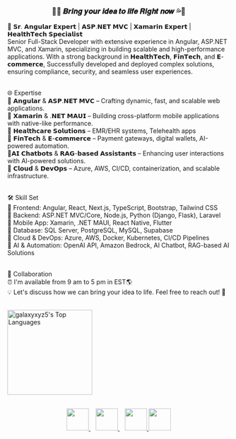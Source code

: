 <!--
**galaxy51959/galaxy51959** is a ✨ _special_ ✨ repository because its `README.md` (this file) appears on your GitHub profile.

Here are some ideas to get you started:

- 🔭 I’m currently working on ...
- 🌱 I’m currently learning ...
- 👯 I’m looking to collaborate on ...
- 🤔 I’m looking for help with ...
- 💬 Ask me about ...
- 📫 How to reach me: ...
- 😄 Pronouns: ...
- ⚡ Fun fact: ...
-->
<h3 align="center">
  🚀💦 𝑩𝒓𝒊𝒏𝒈 𝒚𝒐𝒖𝒓 𝒊𝒅𝒆𝒂 𝒕𝒐 𝒍𝒊𝒇𝒆 𝑹𝒊𝒈𝒉𝒕 𝒏𝒐𝒘 💦🚀
</h3>

<p>
  👋 𝗦𝗿. 𝗔𝗻𝗴𝘂𝗹𝗮𝗿 𝗘𝘅𝗽𝗲𝗿𝘁 | 𝗔𝗦𝗣.𝗡𝗘𝗧 𝗠𝗩𝗖 | 𝗫𝗮𝗺𝗮𝗿𝗶𝗻 𝗘𝘅𝗽𝗲𝗿𝘁 | 𝗛𝗲𝗮𝗹𝘁𝗵𝗧𝗲𝗰𝗵 𝗦𝗽𝗲𝗰𝗶𝗮𝗹𝗶𝘀𝘁 <br />
  Senior Full-Stack Developer with extensive experience in Angular, ASP.NET MVC, and Xamarin, specializing in building scalable and high-performance applications. With a strong background in 𝗛𝗲𝗮𝗹𝘁𝗵𝗧𝗲𝗰𝗵, 𝗙𝗶𝗻𝗧𝗲𝗰𝗵, and 𝗘-𝗰𝗼𝗺𝗺𝗲𝗿𝗰𝗲, Successfully developed and deployed complex solutions, ensuring compliance, security, and seamless user experiences. <br /> <br />
  
  🌐 Expertise <br />
  🥇 𝗔𝗻𝗴𝘂𝗹𝗮𝗿 & 𝗔𝗦𝗣.𝗡𝗘𝗧 𝗠𝗩𝗖 – Crafting dynamic, fast, and scalable web applications. <br />
  🥇 𝗫𝗮𝗺𝗮𝗿𝗶𝗻 & .𝗡𝗘𝗧 𝗠𝗔𝗨𝗜 – Building cross-platform mobile applications with native-like performance. <br />
  🥇 𝗛𝗲𝗮𝗹𝘁𝗵𝗰𝗮𝗿𝗲 𝗦𝗼𝗹𝘂𝘁𝗶𝗼𝗻𝘀 – EMR/EHR systems, Telehealth apps <br />
  🥈 𝗙𝗶𝗻𝗧𝗲𝗰𝗵 & 𝗘-𝗰𝗼𝗺𝗺𝗲𝗿𝗰𝗲 – Payment gateways, digital wallets, AI-powered automation. <br />
  🥈𝗔𝗜 𝗖𝗵𝗮𝘁𝗯𝗼𝘁𝘀 & 𝗥𝗔𝗚-𝗯𝗮𝘀𝗲𝗱 𝗔𝘀𝘀𝗶𝘀𝘁𝗮𝗻𝘁𝘀 – Enhancing user interactions with AI-powered solutions. <br />
  🥇 𝗖𝗹𝗼𝘂𝗱 & 𝗗𝗲𝘃𝗢𝗽𝘀 – Azure, AWS, CI/CD, containerization, and scalable infrastructure. <br /> <br />
  
  🛠 Skill Set <br />
  📍 Frontend: Angular, React, Next.js, TypeScript, Bootstrap, Tailwind CSS <br />
  📍 Backend: ASP.NET MVC/Core, Node.js, Python (Django, Flask), Laravel <br />
  📍 Mobile App: Xamarin, .NET MAUI, React Native, Flutter <br />
  📍 Database: SQL Server, PostgreSQL, MySQL, Supabase <br />
  📍 Cloud & DevOps: Azure, AWS, Docker, Kubernetes, CI/CD Pipelines <br />
  📍 AI & Automation: OpenAI API, Amazon Bedrock, AI Chatbot, RAG-based AI Solutions <br /> <br />
  
  💬 Collaboration <br />
  ⏰ I'm available from 9 am to 5 pm in EST🌎 <br />
  💡 Let's discuss how we can bring your idea to life. Feel free to reach out! 🚀 <br />
</p>

<br />
<!--
  <a href="https://github.com/galaxyxyz5"><img alt="galaxyxyz5's Github Stats" src="https://github-readme-stats.vercel.app/api?username=galaxyxyz5&show_icons=true&theme=react&hide_border=true&bg_color=1F222E&title_color=F85D7F&icon_color=F8D866" height="192px"/></a>
-->
<a href="https://github.com/galaxyxyz5"><img alt="galaxyxyz5's Top Languages" src="https://github-readme-stats.vercel.app/api/top-langs/?username=galaxyxyz5&langs_count=8&layout=compact&theme=react&hide_border=true&bg_color=1F222E&title_color=F85D7F&icon_color=F8D866" height="192px"/></a>
<br />
<br />

<p align="center">
  <a href="mailto:secretdragon51959@gmail.com" target="_blank">
    <img src="https://img.icons8.com/fluency/2x/gmail-new.png" width="50"/>
  </a>&nbsp;&nbsp;
  <a href="https://join.skype.com/invite/wzKYgJcvbUec" target="_blank">
    <img src="https://img.icons8.com/color/2x/skype.png" width="50"/>
  </a>&nbsp;&nbsp;
  <a href="https://teams.live.com/l/invite/FEAJlxRiGkym1pWgAE" target="_blank">
    <img src="https://img.icons8.com/color/2x/microsoft-teams.png" width="50"/>
  </a>
  <a href="https://t.me/quartzworld" target="_blank">
    <img src="https://img.icons8.com/color/2x/telegram-app.png" width="50"/>
  </a>
</p>
